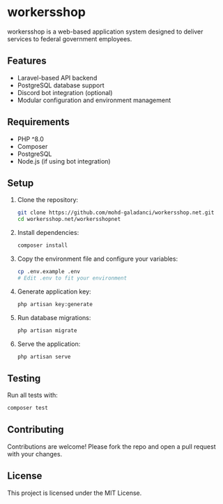# workersshop

workersshop is a web-based application system designed to deliver services to federal government employees.

## Features

- Laravel-based API backend
- PostgreSQL database support
- Discord bot integration (optional)
- Modular configuration and environment management

## Requirements

- PHP ^8.0
- Composer
- PostgreSQL
- Node.js (if using bot integration)

## Setup

1. Clone the repository:
   ```sh
   git clone https://github.com/mohd-galadanci/workersshop.net.git
   cd workersshop.net/workersshopnet
   ```

2. Install dependencies:
   ```sh
   composer install
   ```

3. Copy the environment file and configure your variables:
   ```sh
   cp .env.example .env
   # Edit .env to fit your environment
   ```

4. Generate application key:
   ```sh
   php artisan key:generate
   ```

5. Run database migrations:
   ```sh
   php artisan migrate
   ```

6. Serve the application:
   ```sh
   php artisan serve
   ```

## Testing

Run all tests with:
```sh
composer test
```

## Contributing

Contributions are welcome! Please fork the repo and open a pull request with your changes.

## License

This project is licensed under the MIT License.
